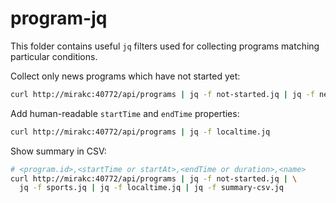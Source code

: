 # program-jq

This folder contains useful `jq` filters used for collecting programs matching
particular conditions.

Collect only news programs which have not started yet:

```sh
curl http://mirakc:40772/api/programs | jq -f not-started.jq | jq -f news.jq
```

Add human-readable `startTime` and `endTime` properties:

```sh
curl http://mirakc:40772/api/programs | jq -f localtime.jq
```

Show summary in CSV:

```sh
# <program.id>,<startTime or startAt>,<endTime or duration>,<name>
curl http://mirakc:40772/api/programs | jq -f not-started.jq | \
  jq -f sports.jq | jq -f localtime.jq | jq -f summary-csv.jq
```

